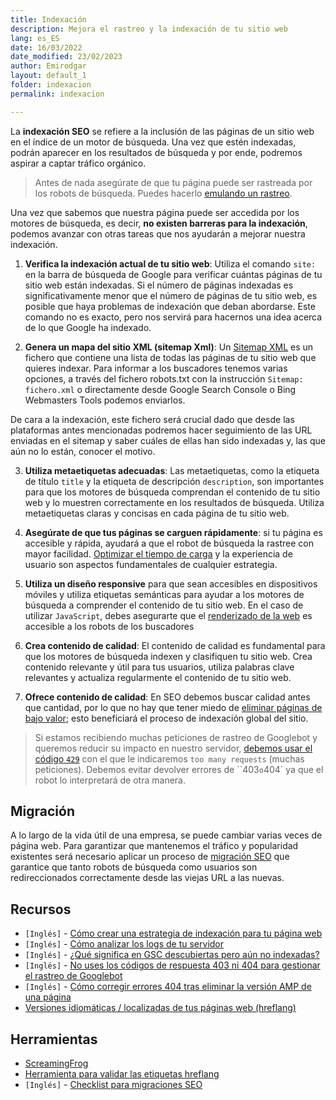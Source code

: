 ```yaml
---
title: Indexación
description: Mejora el rastreo y la indexación de tu sitio web
lang: es_ES
date: 16/03/2022
date_modified: 23/02/2023
author: Emirodgar
layout: default_1
folder: indexacion
permalink: indexacion

---
```





La **indexación SEO** se refiere a la inclusión de las páginas de un sitio web en el índice de un motor de búsqueda. Una vez que estén indexadas, podrán aparecer en los resultados de búsqueda y por ende, podremos aspirar a captar tráfico orgánico. 

> Antes de nada asegúrate de que tu página puede ser rastreada por los robots de búsqueda. Puedes hacerlo [emulando un rastreo](https://chuletaseo.com/emular-rastreo).

Una vez que sabemos que nuestra página puede ser accedida por los motores de búsqueda, es decir, **no existen barreras para la indexación**, podemos avanzar con otras tareas que nos ayudarán a mejorar nuestra indexación.


1. **Verifica la indexación actual de tu sitio web**: Utiliza el comando `site:` en la barra de búsqueda de Google para verificar cuántas páginas de tu sitio web están indexadas. Si el número de páginas indexadas es significativamente menor que el número de páginas de tu sitio web, es posible que haya problemas de indexación que deban abordarse. Este comando no es exacto, pero nos servirá para hacernos una idea acerca de lo que Google ha indexado.

2. **Genera un mapa del sitio XML (sitemap Xml)**: Un [Sitemap XML](https://chuletaseo.com/sitemap-xml) es un fichero que contiene una lista de todas las páginas de tu sitio web que quieres indexar. Para informar a los buscadores tenemos varias opciones, a través del fichero robots.txt con la instrucción `Sitemap: fichero.xml` o directamente desde Google Search Console o Bing Webmasters Tools podemos enviarlos.

De cara a la indexación, este fichero será crucial dado que desde las plataformas antes mencionadas podremos hacer seguimiento de las URL enviadas en el sitemap y saber cuáles de ellas han sido indexadas y, las que aún no lo están, conocer el motivo.

3. **Utiliza metaetiquetas adecuadas**: Las metaetiquetas, como la etiqueta de título `title` y la etiqueta de descripción `description`, son importantes para que los motores de búsqueda comprendan el contenido de tu sitio web y lo muestren correctamente en los resultados de búsqueda. Utiliza metaetiquetas claras y concisas en cada página de tu sitio web.

4. **Asegúrate de que tus páginas se carguen rápidamente**: si tu página es accesible y rápida, ayudará a que el robot de búsqueda la rastree con mayor facilidad. [Optimizar el tiempo de carga](https://chuletaseo.com/optimizar-tiempo-carga) y la experiencia de usuario son aspectos fundamentales de cualquier estrategia.

5. **Utiliza un diseño responsive** para que sean accesibles en dispositivos móviles y utiliza etiquetas semánticas para ayudar a los motores de búsqueda a comprender el contenido de tu sitio web. En el caso de utilizar `JavaScript`, debes asegurarte que el [renderizado de la web](https://chuletaseo.com/renderizado-javascript) es accesible a los robots de los buscadores 

6. **Crea contenido de calidad**: El contenido de calidad es fundamental para que los motores de búsqueda indexen y clasifiquen tu sitio web. Crea contenido relevante y útil para tus usuarios, utiliza palabras clave relevantes y actualiza regularmente el contenido de tu sitio web.

7. **Ofrece contenido de calidad**: En SEO debemos buscar calidad antes que cantidad, por lo que no hay que tener miedo de [eliminar páginas de bajo valor](https://chuletaseo.com/eliminar-pagina-indexada-google); esto beneficiará el proceso de indexación global del sitio.


> Si estamos recibiendo muchas peticiones de rastreo de Googlebot y queremos reducir su impacto en nuestro servidor, [debemos usar el código `429`](https://developers.google.com/search/blog/2023/02/dont-404-my-yum) con el que le indicaremos `too many requests` (muchas peticiones). Debemos evitar devolver errores de ``403` o `404` ya que el robot lo interpretará de otra manera.

## Migración

A lo largo de la vida útil de una empresa, se puede cambiar varias veces de página web. Para garantizar que mantenemos el tráfico y popularidad existentes será necesario aplicar un proceso de [migración SEO](https://chuletaseo.com/migracion-seo) que garantice que tanto robots de búsqueda como usuarios son redireccionados correctamente desde las viejas URL a las nuevas.




<section id="cs_recursos"></section>

## Recursos

- `[Inglés]` - [Cómo crear una estrategia de indexación para tu página web](https://www.onely.com/blog/how-to-create-an-indexing-strategy-for-your-website)
- `[Inglés]` - [Cómo analizar los logs de tu servidor](https://ahrefs.com/blog/log-file-analysis)
- `[Inglés]` - [¿Qué significa en GSC descubiertas pero aún no indexadas?](https://searchengineland.com/understanding-resolving-discovered-currently-not-indexed-392659)
- `[Inglés]` - [No uses los códigos de respuesta 403 ni 404 para gestionar el rastreo de Googlebot](https://developers.google.com/search/blog/2023/02/dont-404-my-yum)
- `[Inglés]` - [Cómo corregir errores 404 tras eliminar la versión AMP de una página](https://omisido.com/how-to-fix-error-404-on-amp-pages-after-deactivating-the-amp-plugin/)
- [Versiones idiomáticas / localizadas de tus páginas web (hreflang)](https://developers.google.com/search/docs/specialty/international/localized-versions?hl=es)

<section id="cs_herramientas"></section>

## Herramientas

- [ScreamingFrog](https://www.screamingfrog.co.uk/seo-spider/)
- [Herramienta para validar las etiquetas hreflang](http://hreflang.seovis.de/)
- `[Inglés]` - [Checklist para migraciones SEO](https://www.mikeginley.com/blog/pre-post-launch-seo-audit-checklist)

<section id="cs_pr"></section>



